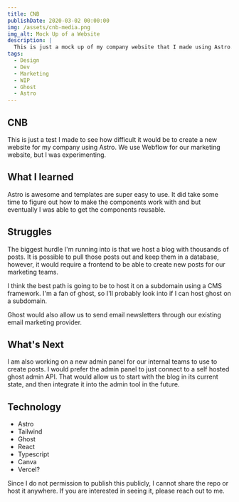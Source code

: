 ```yaml
---
title: CNB
publishDate: 2020-03-02 00:00:00
img: /assets/cnb-media.png
img_alt: Mock Up of a Website
description: |
  This is just a mock up of my company website that I made using Astro.
tags:
  - Design
  - Dev
  - Marketing
  - WIP
  - Ghost
  - Astro
---
```


## CNB

This is just a test I made to see how difficult it would be to 
create a new website for my company using Astro. We use Webflow for our marketing website, but I was experimenting. 

## What I learned

Astro is awesome and templates are super easy to use. It did take some time to figure out how to make the components work with <slots> and <fragments> but eventually I was able to get the components reusable. 

## Struggles

The biggest hurdle I'm running into is that we host a blog with thousands of posts. It is possible to pull those posts out and keep them in a database, however, it would require a frontend to be able to create new posts for our marketing teams. 

I think the best path is going to be to host it on a subdomain using a CMS framework. I'm a fan of ghost, so I'll probably look into if I can host ghost on a subdomain. 

Ghost would also allow us to send email newsletters through our existing email marketing provider. 

## What's Next

I am also working on a new admin panel for our internal teams to use to create posts. I would prefer the admin panel to just connect to a self hosted ghost admin API. That would allow us to start with the blog in its current state, and then integrate it into the admin tool in the future. 

## Technology

- Astro
- Tailwind
- Ghost
- React
- Typescript
- Canva
- Vercel?

Since I do not permission to publish this publicly, I cannot share the repo or host it anywhere. If you are interested in seeing it, please reach out to me.

